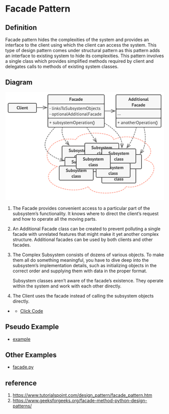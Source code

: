 # Facade Pattern

## Definition
Facade pattern hides the complexities of the system and provides an interface to the client using which the client can access the system. This type of design pattern comes under structural pattern as this pattern adds an interface to existing system to hide its complexities.
This pattern involves a single class which provides simplified methods required by client and delegates calls to methods of existing system classes.

## Diagram
![alt text](concept/structure.png)

1. The Facade provides convenient access to a particular part of the subsystem’s functionality. It knows where to direct the client’s request and how to operate all the moving parts.

2. An Additional Facade class can be created to prevent polluting a single facade with unrelated features that might make it yet another complex structure. Additional facades can be used by both clients and other facades.

3. The Complex Subsystem consists of dozens of various objects. To make them all do something meaningful, you have to dive deep into the subsystem’s implementation details, such as initializing objects in the correct order and supplying them with data in the proper format.
   
   Subsystem classes aren’t aware of the facade’s existence. They operate within the system and work with each other directly.

4. The Client uses the facade instead of calling the subsystem objects directly.

- - [Click Code](concept/example.png)

## Pseudo Example
- [example](pseudocode)

## Other Examples
- [facade.py](facade.py)

## reference
1. https://www.tutorialspoint.com/design_pattern/facade_pattern.htm
2. https://www.geeksforgeeks.org/facade-method-python-design-patterns/
